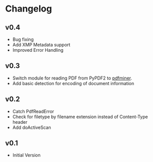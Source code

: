 # Changelog

<a name="0.4"></a>
## v0.4
- Bug fixing
- Add XMP Metadata support
- Improved Error Handling

<a name="0.3"></a>
## v0.3

- Switch module for reading PDF from PyPDF2 to [pdfminer](http://www.unixuser.org/~euske/python/pdfminer/). 
- Add basic detection for encoding of document information 


<a name="0.2"></a>
## v0.2

- Catch PdfReadError
- Check for filetype by filename extension instead of Content-Type header
- Add doActiveScan

<a name="0.1"></a>
## v0.1

- Initial Version
